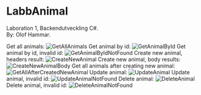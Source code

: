 # LabbAnimal
Laboration 1, Backendutveckling C#. <br/>
By: Olof Hammar. <br/>

Get all animals:
![GetAllAnimals](https://user-images.githubusercontent.com/70969820/146187543-71e1b85b-ec54-4159-bc3d-dfa9b224777f.png)
Get animal by id: 
![GetAnimalById](https://user-images.githubusercontent.com/70969820/146187545-f35a1bf3-f7fd-4424-bd68-1e5bb210e5af.png)
Get animal by id, invalid id:
![GetAnimalByIdNotFound](https://user-images.githubusercontent.com/70969820/146187546-8ef68a38-77dc-4432-883e-b8981ebb2501.png)
Create new animal, headers result:
![CreateNewAnimal](https://user-images.githubusercontent.com/70969820/146187533-9986a1ba-e8d1-4cae-938d-af79294f6207.png)
Create new animal, body results: 
![CreateNewAnimalBody](https://user-images.githubusercontent.com/70969820/146189063-8c16e1c1-f7d3-42af-acf3-d9d6ba40b60e.png)
Get all animals after creating new animal:
![GetAllAfterCreatedNewAnimal](https://user-images.githubusercontent.com/70969820/146187541-cbc41146-51ce-423a-a2ef-118df5a2603f.png)
Update animal: 
![UpdateAnimal](https://user-images.githubusercontent.com/70969820/146187547-51449680-39b3-42b5-8cc8-9b2174c51662.png)
Update animal, invalid id:
![UpdateAnimalNotFound](https://user-images.githubusercontent.com/70969820/146187548-f4c0af5a-f987-485d-a860-54a8b21ddac1.png)
Delete animal:
![DeleteAnimal](https://user-images.githubusercontent.com/70969820/146187538-4db2a87c-746a-4ccc-a947-0b2060d079f1.png)
Delete animal, invalid id:
![DeleteAnimalNotFound](https://user-images.githubusercontent.com/70969820/146187539-ca98b126-893e-4fe4-9ea0-7cca4916a17c.png)
